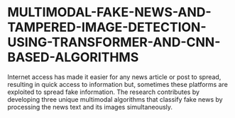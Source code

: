 # MULTIMODAL-FAKE-NEWS-AND-TAMPERED-IMAGE-DETECTION-USING-TRANSFORMER-AND-CNN-BASED-ALGORITHMS
Internet access has made it easier for any news article or post to spread, resulting in quick access to information but, sometimes these platforms are exploited to spread fake information. The research contributes by developing three unique multimodal algorithms that classify fake news by processing the news text and its images simultaneously.
